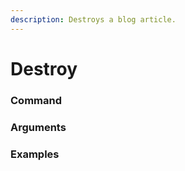 ```yaml
---
description: Destroys a blog article.
---
```


# Destroy

### Command



### Arguments



### Examples

